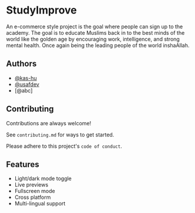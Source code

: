 # StudyImprove

An e-commerce style project is the goal where people can sign up to the academy. 
The goal is to educate Muslims back in to the best minds of the world like the golden age by encouraging work, intelligence, and strong mental health. Once again being the leading people of the world inshaAllah.



## Authors

- [@kas-hu](https://www.github.com/kas-hu)
- [@usafdev](https://github.com/usafdev)
- [@abc]
## Contributing

Contributions are always welcome!

See `contributing.md` for ways to get started.

Please adhere to this project's `code of conduct`.


## Features

- Light/dark mode toggle
- Live previews
- Fullscreen mode
- Cross platform
- Multi-lingual support
